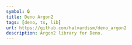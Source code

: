 ```yaml
---
symbol: 🔒
title: Deno Argon2
tags: [deno, ts, lib]
url: https://github.com/halvardssm/deno_argon2
description: Argon2 library for Deno.
---
```

